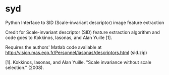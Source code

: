 # syd
Python Interface to SID (Scale-invariant descriptor) image feature extraction


Credit for Scale-invariant descriptor (SID) feature extraction algorithm and code goes to Kokkinos, Iasonas, and Alan Yuille [1]. 

Requires the authors' Matlab code available at http://vision.mas.ecp.fr/Personnel/iasonas/descriptors.html (sid.zip)

[1]. Kokkinos, Iasonas, and Alan Yuille. "Scale invariance without scale selection." (2008).
